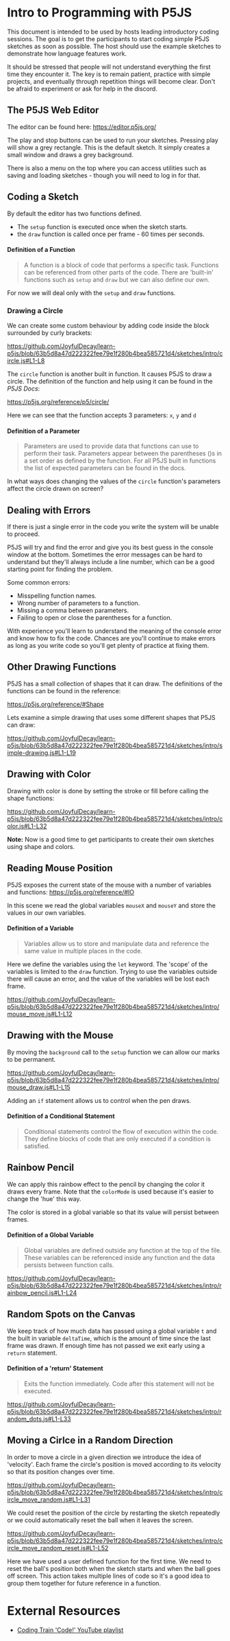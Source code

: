 # Intro to Programming with P5JS

This document is intended to be used by hosts leading introductory coding sessions.  The goal is to get the participants to start coding simple P5JS sketches as soon as possible.  The host should use the example sketches to demonstrate how language features work.  

It should be stressed that people will not understand everything the first time they encounter it.  The key is to remain patient, practice with simple projects, and eventually through repetition things will become clear.  Don't be afraid to experiment or ask for help in the discord.


## The P5JS Web Editor

The editor can be found here:  https://editor.p5js.org/

The play and stop buttons can be used to run your sketches.  Pressing play will show a grey rectangle.  This is the default sketch.  It simply creates a small window and draws a grey background.

There is also a menu on the top where you can access utilities such as saving and loading sketches - though you will need to log in for that.

## Coding a Sketch
By default the editor has two functions defined.  
- The `setup` function is executed once when the sketch starts.
- the `draw` function is called once per frame - 60 times per seconds.

#### Definition of a Function
> A function is a block of code that performs a specific task.  Functions can be referenced from other parts of the code.  There are 'built-in' functions such as `setup` and `draw` but we can also define our own.

For now we will deal only with the `setup` and `draw` functions.


### Drawing a Circle
We can create some custom behaviour by adding code inside the block surrounded by curly brackets:

https://github.com/JoyfulDecay/learn-p5js/blob/63b5d8a47d222322fee79e1f280b4bea585721d4/sketches/intro/circle.js#L1-L8

The `circle` function is another built in function.  It causes P5JS to draw a circle.  The definition of the function and help using it can be found in the *P5JS Docs*:

https://p5js.org/reference/p5/circle/

Here we can see that the function accepts 3 parameters: `x`, `y` and `d`

#### Definition of a Parameter
> Parameters are used to provide data that functions can use to perform their task.  Parameters appear between the parentheses ()s in a set order as defined by the function.  For all P5JS built in functions the list of expected parameters can be found in the docs.

In what ways does changing the values of the `circle` function's parameters affect the circle drawn on screen?


## Dealing with Errors

If there is just a single error in the code you write the system will be unable to proceed.

P5JS will try and find the error and give you its best guess in the console window at the bottom.  Sometimes the error messages can be hard to understand but they'll always include a line number, which can be a good starting point for finding the problem.

Some common errors:
- Misspelling function names.
- Wrong number of parameters to a function.
- Missing a comma between parameters.
- Failing to open or close the parentheses for a function.

With experience you'll learn to understand the meaning of the console error and know how to fix the code.  Chances are you'll continue to make errors as long as you write code so you'll get plenty of practice at fixing them.


## Other Drawing Functions

P5JS has a small collection of shapes that it can draw.  The definitions of the functions can be found in the reference:

https://p5js.org/reference/#Shape

Lets examine a simple drawing that uses some different shapes that P5JS can draw:

https://github.com/JoyfulDecay/learn-p5js/blob/63b5d8a47d222322fee79e1f280b4bea585721d4/sketches/intro/simple-drawing.js#L1-L19


## Drawing with Color

Drawing with color is done by setting the stroke or fill before calling the shape functions:

https://github.com/JoyfulDecay/learn-p5js/blob/63b5d8a47d222322fee79e1f280b4bea585721d4/sketches/intro/color.js#L1-L32

**Note:** Now is a good time to get participants to create their own sketches using shape and colors.


## Reading Mouse Position

P5JS exposes the current state of the mouse with a number of variables and functions:  https://p5js.org/reference/#IO

In this scene we read the global variables `mouseX` and `mouseY` and store the values in our own variables.

#### Definition of a Variable
> Variables allow us to store and manipulate data and reference the same value in multiple places in the code.

Here we define the variables using the `let` keyword.  The 'scope' of the variables is limited to the `draw` function.  Trying to use the variables outside there will cause an error, and the value of the variables will be lost each frame.

https://github.com/JoyfulDecay/learn-p5js/blob/63b5d8a47d222322fee79e1f280b4bea585721d4/sketches/intro/mouse_move.js#L1-L12


## Drawing with the Mouse

By moving the `background` call to the `setup` function we can allow our marks to be permanent.

https://github.com/JoyfulDecay/learn-p5js/blob/63b5d8a47d222322fee79e1f280b4bea585721d4/sketches/intro/mouse_draw.js#L1-L15

Adding an `if` statement allows us to control when the pen draws.

#### Definition of a Conditional Statement
> Conditional statements control the flow of execution within the code.  They define blocks of code that are only executed if a condition is satisfied.


## Rainbow Pencil

We can apply this rainbow effect to the pencil by changing the color it draws every frame.  Note that the `colorMode` is used because it's easier to change the 'hue' this way.

The color is stored in a global variable so that its value will persist between frames.

#### Definition of a Global Variable
> Global variables are defined outside any function at the top of the file.  These variables can be referenced inside any function and the data persists between function calls.

https://github.com/JoyfulDecay/learn-p5js/blob/63b5d8a47d222322fee79e1f280b4bea585721d4/sketches/intro/rainbow_pencil.js#L1-L24


## Random Spots on the Canvas

We keep track of how much data has passed using a global variable `t` and the built in variable `deltaTime`, which is the amount of time since the last frame was drawn.  If enough time has not passed we exit early using a `return` statement.

#### Definition of a 'return' Statement
> Exits the function immediately.  Code after this statement will not be executed.

https://github.com/JoyfulDecay/learn-p5js/blob/63b5d8a47d222322fee79e1f280b4bea585721d4/sketches/intro/random_dots.js#L1-L33


## Moving a Cirlce in a Random Direction

In order to move a circle in a given direction we introduce the idea of 'velocity'. Each frame the circle's position is moved according to its velocity so that its position changes over time.

https://github.com/JoyfulDecay/learn-p5js/blob/63b5d8a47d222322fee79e1f280b4bea585721d4/sketches/intro/circle_move_random.js#L1-L31

We could reset the position of the circle by restarting the sketch repeatedly or we could automatically reset the ball when it leaves the screen.

https://github.com/JoyfulDecay/learn-p5js/blob/63b5d8a47d222322fee79e1f280b4bea585721d4/sketches/intro/circle_move_random_reset.js#L1-L52

Here we have used a user defined function for the first time.  We need to reset the ball's position both when the sketch starts and when the ball goes off screen.  This action takes multiple lines of code so it's a good idea to group them together for future reference in a function.

# External Resources

 - [Coding Train 'Code!' YouTube playlist](https://www.youtube.com/watch?v=HerCR8bw_GE&list=PLRqwX-V7Uu6Zy51Q-x9tMWIv9cueOFTFA)
